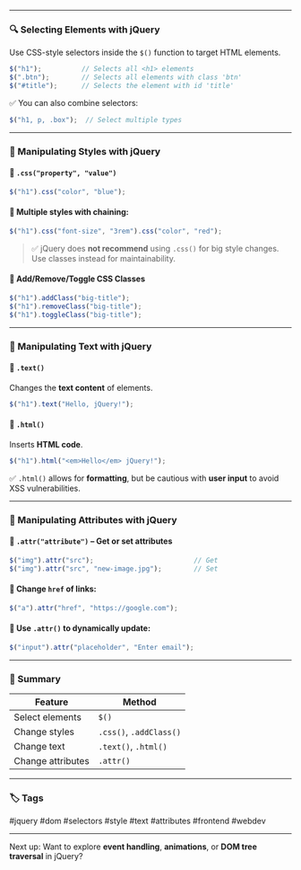 
---

### 🔍 Selecting Elements with jQuery

Use CSS-style selectors inside the `$()` function to target HTML elements.

```js
$("h1");          // Selects all <h1> elements
$(".btn");        // Selects all elements with class 'btn'
$("#title");      // Selects the element with id 'title'
```

✅ You can also combine selectors:

```js
$("h1, p, .box");  // Select multiple types
```

---

### 🎨 Manipulating Styles with jQuery

#### 📌 `.css("property", "value")`

```js
$("h1").css("color", "blue");
```

#### 📌 Multiple styles with chaining:

```js
$("h1").css("font-size", "3rem").css("color", "red");
```

> ✅ jQuery does **not recommend** using `.css()` for big style changes. Use classes instead for maintainability.

#### 📌 Add/Remove/Toggle CSS Classes

```js
$("h1").addClass("big-title");
$("h1").removeClass("big-title");
$("h1").toggleClass("big-title");
```

---

### 📝 Manipulating Text with jQuery

#### 📌 `.text()`

Changes the **text content** of elements.

```js
$("h1").text("Hello, jQuery!");
```

#### 📌 `.html()`

Inserts **HTML code**.

```js
$("h1").html("<em>Hello</em> jQuery!");
```

✅ `.html()` allows for **formatting**, but be cautious with **user input** to avoid XSS vulnerabilities.

---

### 🧬 Manipulating Attributes with jQuery

#### 📌 `.attr("attribute")` – Get or set attributes

```js
$("img").attr("src");                         // Get
$("img").attr("src", "new-image.jpg");        // Set
```

#### 📌 Change `href` of links:

```js
$("a").attr("href", "https://google.com");
```

#### 📌 Use `.attr()` to dynamically update:

```js
$("input").attr("placeholder", "Enter email");
```

---

### 🧠 Summary

|Feature|Method|
|---|---|
|Select elements|`$()`|
|Change styles|`.css()`, `.addClass()`|
|Change text|`.text()`, `.html()`|
|Change attributes|`.attr()`|

---

### 🏷️ Tags

#jquery #dom #selectors #style #text #attributes #frontend #webdev

---

Next up: Want to explore **event handling**, **animations**, or **DOM tree traversal** in jQuery?